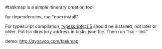 #taskmap is a simple itinerary creation tool

for dependencies, run "npm install"

For typescript compilation, typescript@1.5 should be installed, not later or older. Put tsc directory address in tasks.json file. Then run "tsc --init"

demo: http://ayoayco.com/taskmap